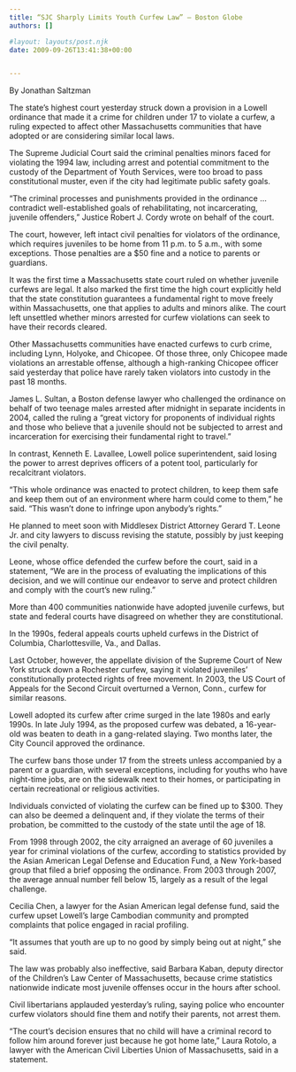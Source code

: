 ```yaml
---
title: “SJC Sharply Limits Youth Curfew Law” – Boston Globe
authors: []

#layout: layouts/post.njk
date: 2009-09-26T13:41:38+00:00


---
```


By Jonathan Saltzman

The state’s highest court yesterday struck down a provision in a Lowell ordinance that made it a crime for children under 17 to violate a curfew, a ruling expected to affect other Massachusetts communities that have adopted or are considering similar local laws.

The Supreme Judicial Court said the criminal penalties minors faced for violating the 1994 law, including arrest and potential commitment to the custody of the Department of Youth Services, were too broad to pass constitutional muster, even if the city had legitimate public safety goals.

“The criminal processes and punishments provided in the ordinance … contradict well-established goals of rehabilitating, not incarcerating, juvenile offenders,” Justice Robert J. Cordy wrote on behalf of the court.

The court, however, left intact civil penalties for violators of the ordinance, which requires juveniles to be home from 11 p.m. to 5 a.m., with some exceptions. Those penalties are a $50 fine and a notice to parents or guardians.

It was the first time a Massachusetts state court ruled on whether juvenile curfews are legal. It also marked the first time the high court explicitly held that the state constitution guarantees a fundamental right to move freely within Massachusetts, one that applies to adults and minors alike. The court left unsettled whether minors arrested for curfew violations can seek to have their records cleared.

Other Massachusetts communities have enacted curfews to curb crime, including Lynn, Holyoke, and Chicopee. Of those three, only Chicopee made violations an arrestable offense, although a high-ranking Chicopee officer said yesterday that police have rarely taken violators into custody in the past 18 months.

James L. Sultan, a Boston defense lawyer who challenged the ordinance on behalf of two teenage males arrested after midnight in separate incidents in 2004, called the ruling a “great victory for proponents of individual rights and those who believe that a juvenile should not be subjected to arrest and incarceration for exercising their fundamental right to travel.”

In contrast, Kenneth E. Lavallee, Lowell police superintendent, said losing the power to arrest deprives officers of a potent tool, particularly for recalcitrant violators.

“This whole ordinance was enacted to protect children, to keep them safe and keep them out of an environment where harm could come to them,” he said. “This wasn’t done to infringe upon anybody’s rights.”

He planned to meet soon with Middlesex District Attorney Gerard T. Leone Jr. and city lawyers to discuss revising the statute, possibly by just keeping the civil penalty.

Leone, whose office defended the curfew before the court, said in a statement, “We are in the process of evaluating the implications of this decision, and we will continue our endeavor to serve and protect children and comply with the court’s new ruling.”

More than 400 communities nationwide have adopted juvenile curfews, but state and federal courts have disagreed on whether they are constitutional.

In the 1990s, federal appeals courts upheld curfews in the District of Columbia, Charlottesville, Va., and Dallas.

Last October, however, the appellate division of the Supreme Court of New York struck down a Rochester curfew, saying it violated juveniles’ constitutionally protected rights of free movement. In 2003, the US Court of Appeals for the Second Circuit overturned a Vernon, Conn., curfew for similar reasons.

Lowell adopted its curfew after crime surged in the late 1980s and early 1990s. In late July 1994, as the proposed curfew was debated, a 16-year-old was beaten to death in a gang-related slaying. Two months later, the City Council approved the ordinance.

The curfew bans those under 17 from the streets unless accompanied by a parent or a guardian, with several exceptions, including for youths who have night-time jobs, are on the sidewalk next to their homes, or participating in certain recreational or religious activities.

Individuals convicted of violating the curfew can be fined up to $300. They can also be deemed a delinquent and, if they violate the terms of their probation, be committed to the custody of the state until the age of 18.

From 1998 through 2002, the city arraigned an average of 60 juveniles a year for criminal violations of the curfew, according to statistics provided by the Asian American Legal Defense and Education Fund, a New York-based group that filed a brief opposing the ordinance. From 2003 through 2007, the average annual number fell below 15, largely as a result of the legal challenge.

Cecilia Chen, a lawyer for the Asian American legal defense fund, said the curfew upset Lowell’s large Cambodian community and prompted complaints that police engaged in racial profiling.

“It assumes that youth are up to no good by simply being out at night,” she said.

The law was probably also ineffective, said Barbara Kaban, deputy director of the Children’s Law Center of Massachusetts, because crime statistics nationwide indicate most juvenile offenses occur in the hours after school.

Civil libertarians applauded yesterday’s ruling, saying police who encounter curfew violators should fine them and notify their parents, not arrest them.

“The court’s decision ensures that no child will have a criminal record to follow him around forever just because he got home late,” Laura Rotolo, a lawyer with the American Civil Liberties Union of Massachusetts, said in a statement.
